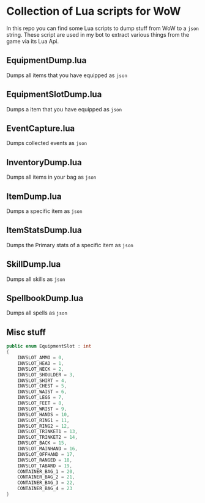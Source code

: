 # Collection of Lua scripts for WoW
In this repo you can find some Lua scripts to dump stuff from WoW to a ```json``` string.
These script are used in my bot to extract various things from the game via its Lua Api.

## EquipmentDump.lua
Dumps all items that you have equipped as ```json```

## EquipmentSlotDump.lua
Dumps a item that you have equipped as ```json```

## EventCapture.lua
Dumps collected events as ```json```

## InventoryDump.lua
Dumps all items in your bag as ```json```

## ItemDump.lua
Dumps a specific item as ```json```

## ItemStatsDump.lua
Dumps the Primary stats of a specific item as ```json```

## SkillDump.lua
Dumps all skills as ```json```

## SpellbookDump.lua
Dumps all spells as ```json```

## Misc stuff
```c#
public enum EquipmentSlot : int
{
    INVSLOT_AMMO = 0,
    INVSLOT_HEAD = 1,
    INVSLOT_NECK = 2,
    INVSLOT_SHOULDER = 3,
    INVSLOT_SHIRT = 4,
    INVSLOT_CHEST = 5,
    INVSLOT_WAIST = 6,
    INVSLOT_LEGS = 7,
    INVSLOT_FEET = 8,
    INVSLOT_WRIST = 9,
    INVSLOT_HANDS = 10,
    INVSLOT_RING1 = 11,
    INVSLOT_RING2 = 12,
    INVSLOT_TRINKET1 = 13,
    INVSLOT_TRINKET2 = 14,
    INVSLOT_BACK = 15,
    INVSLOT_MAINHAND = 16,
    INVSLOT_OFFHAND = 17,
    INVSLOT_RANGED = 18,
    INVSLOT_TABARD = 19,
    CONTAINER_BAG_1 = 20,
    CONTAINER_BAG_2 = 21,
    CONTAINER_BAG_3 = 22,
    CONTAINER_BAG_4 = 23
}
```
